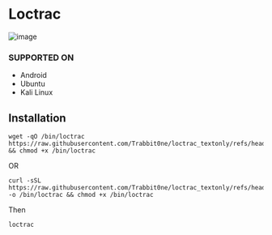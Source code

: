 <h1>Loctrac</h1>

![image](https://github.com/user-attachments/assets/10f08502-2ff2-4964-87b4-8aa05f46e162)

### SUPPORTED ON
- Android
- Ubuntu
- Kali Linux

## Installation
```
wget -qO /bin/loctrac https://raw.githubusercontent.com/Trabbit0ne/loctrac_textonly/refs/heads/main/main.sh && chmod +x /bin/loctrac
```
OR
```
curl -sSL https://raw.githubusercontent.com/Trabbit0ne/loctrac_textonly/refs/heads/main/main.sh -o /bin/loctrac && chmod +x /bin/loctrac
```
Then
```
loctrac
```
